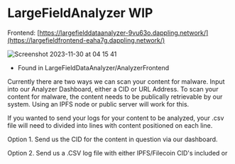 # LargeFieldAnalyzer WIP


Frontend: [https://largefielddataanalyzer-9vu63o.dappling.network/](https://largefieldfrontend-eaha7g.dappling.network/)

![Screenshot 2023-11-30 at 04 15 41](https://github.com/noryev/LargeFieldAnalyzer/assets/30084404/60b751fa-c210-4391-9ec3-36ee73b63e6a)

- Found in LargeFieldDataAnalyzer/AnalyzerFrontend


Currently there are two ways we can scan your content for malware. Input into our Analyzer Dashboard, either a CID or URL Address. To scan your content for malware, the content needs to be publically retrievable by our system. Using an IPFS node or public server will work for this.  

If you wanted to send your logs for your content to be analyzed, your .csv file will need to divided into lines with content positioned on each line.  


Option 1. Send us the CID for the content in question via our dashboard. 

Option 2. Send us a .CSV log file with either IPFS/Filecoin CID's included or 